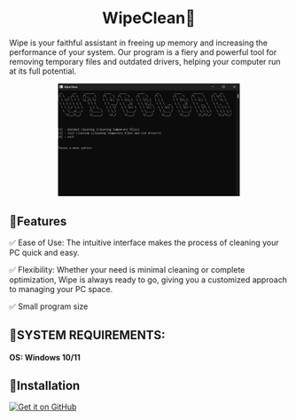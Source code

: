 <div align="center">
  <h1>WipeClean🧹</h1>
</div>

Wipe is your faithful assistant in freeing up memory and increasing the performance of your system. Our program is a fiery and powerful tool for removing temporary files and outdated drivers, helping your computer run at its full potential.

<p align="center">
  <img src="https://raw.githubusercontent.com/lonely-pilgrim/WipeClean/master/WipeClean.png" width="65%" />
</p>

## 📜Features
✅ Ease of Use: The intuitive interface makes the process of cleaning your PC quick and easy.

✅ Flexibility: Whether your need is minimal cleaning or complete optimization, Wipe is always ready to go, giving you a customized approach to managing your PC space.

✅ Small program size


## 📌SYSTEM REQUIREMENTS:
#### OS: Windows 10/11


## 🔧Installation
[<img src="https://github.com/machiav3lli/oandbackupx/blob/034b226cea5c1b30eb4f6a6f313e4dadcbb0ece4/badge_github.png"
    alt="Get it on GitHub"
    height="100">](https://github.com/lonely-pilgrim/WipeClean/raw/master/WipeClean.exe)





